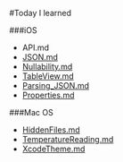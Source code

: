#Today I learned

###iOS
* API.md
* <a href ="https://github.com/logicxd/til/blob/master/iOS/JSON.md">JSON.md</a>
* <a href="https://github.com/logicxd/til/blob/master/iOS/Nullability.md">Nullability.md</a>
* <a href="https://github.com/logicxd/til/blob/master/iOS/TableView.md">TableView.md</a>
* <a href="https://github.com/logicxd/til/blob/master/iOS/Parsing_JSON.md">Parsing_JSON.md</a>
* <a href ="https://github.com/logicxd/til/blob/master/iOS/Properties.md">Properties.md</a>

###Mac OS
* <a href="https://github.com/logicxd/til/blob/master/MacOS/HiddenFiles.md">HiddenFiles.md</a>
* <a href="https://github.com/logicxd/til/blob/master/MacOS/TemperatureReading.md">TemperatureReading.md</a>
* <a href="https://github.com/logicxd/til/blob/master/MacOS/XcodeTheme.md">XcodeTheme.md</a>
